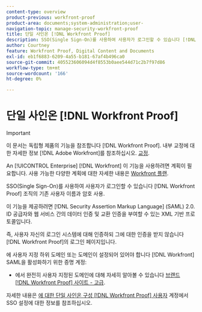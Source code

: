 ```yaml
---
content-type: overview
product-previous: workfront-proof
product-area: documents;system-administration;user-
navigation-topic: manage-security-workfront-proof
title: 단일 사인온 [!DNL Workfront Proof]
description: SSO(Single Sign-On)를 사용하여 사용자가 로그인할 수 있습니다 [!DNL Workfront Proof] 조직의 기존 사용자 이름과 암호 사용.
author: Courtney
feature: Workfront Proof, Digital Content and Documents
exl-id: eb1f6883-6209-4a55-b181-67af4b496ca0
source-git-commit: 405523606094d4f8553b0aee544d71c2b7f97d86
workflow-type: tm+mt
source-wordcount: '166'
ht-degree: 0%

---
```


# 단일 사인온 [!DNL Workfront Proof]

>[!IMPORTANT]
>
>이 문서는 독립형 제품의 기능을 참조합니다 [!DNL Workfront Proof]. 내부 교정에 대한 자세한 정보 [!DNL Adobe Workfront]를 참조하십시오. [교정](../../../review-and-approve-work/proofing/proofing.md).

An [!UICONTROL Enterprise] [!DNL Workfront] 이 기능을 사용하려면 계획이 필요합니다. 사용 가능한 다양한 계획에 대한 자세한 내용은 [Workfront 플랜](https://www.workfront.com/plans).

SSO(Single Sign-On)를 사용하여 사용자가 로그인할 수 있습니다 [!DNL Workfront Proof] 조직의 기존 사용자 이름과 암호 사용.

이 기능을 제공하려면 [!DNL Security Assertion Markup Language] (SAML) 2.0. ID 공급자와 웹 서비스 간의 데이터 인증 및 교환 인증을 부여할 수 있는 XML 기반 프로토콜입니다.

즉, 사용자 자신의 로그인 시스템에 대해 인증하되 그에 대한 인증을 받지 않습니다 [!DNL Workfront Proof]의 로그인 페이지입니다.

에 사용자 지정 하위 도메인 또는 도메인이 설정되어 있어야 합니다 [!DNL Workfront] SAML을 활성화하기 위한 증명 계정:

<!--* Custom sub-domains are free to set up. See our [Configure a branded domain in Workfront Proof](../../../workfront-proof/wp-acct-admin/branding/configure-branded-domain-in-wp.md) for more information.-->
* 에서 완전히 사용자 지정된 도메인에 대해 자세히 알아볼 수 있습니다  [브랜드 [!DNL Workfront Proof] 사이트 - 고급](../../../workfront-proof/wp-acct-admin/branding/brand-wp-site-advanced.md).

자세한 내용은 [에 대한 단일 사인온 구성 [!DNL Workfront Proof] 사용자](../../../workfront-proof/wp-acct-admin/account-settings/configure-sso-for-wp-users.md) 계정에서 SSO 설정에 대한 정보를 참조하십시오.
